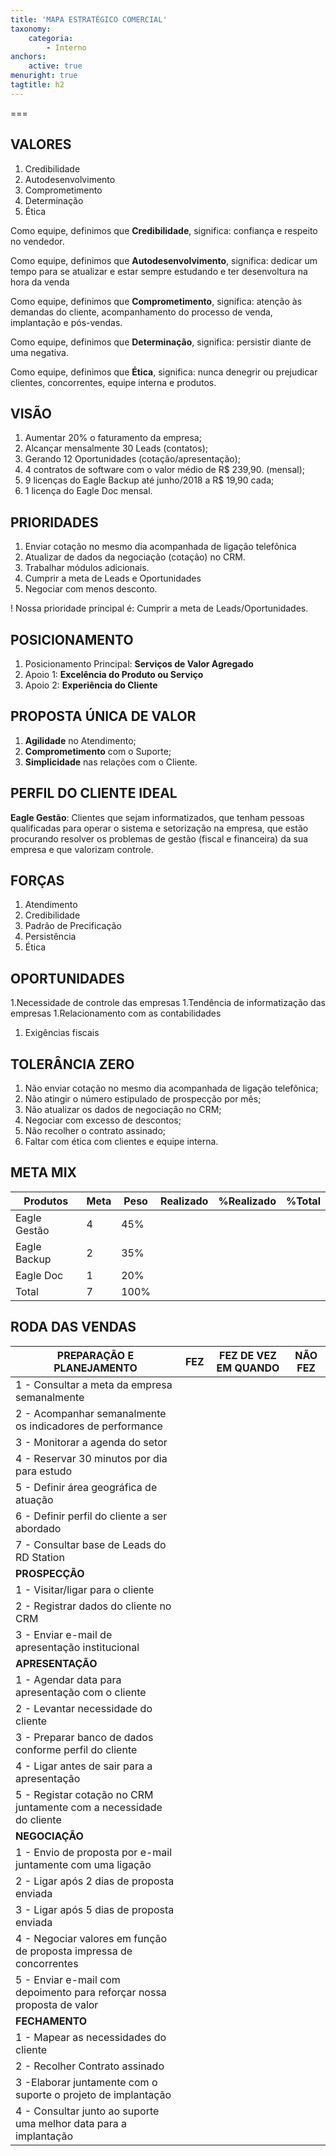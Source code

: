 ```yaml
---
title: 'MAPA ESTRATÉGICO COMERCIAL'
taxonomy:
    categoria:
        - Interno
anchors:
    active: true
menuright: true
tagtitle: h2
---
```


===

## VALORES
1. Credibilidade
1. Autodesenvolvimento
1. Comprometimento
1. Determinação
1. Ética

Como equipe, definimos que **Credibilidade**, significa: confiança e respeito no vendedor.

Como equipe, definimos que **Autodesenvolvimento**, significa: dedicar um tempo para se atualizar e estar sempre estudando e ter desenvoltura na hora da venda

Como equipe, definimos que **Comprometimento**, significa: atenção às demandas do cliente, acompanhamento do processo de venda, implantação e pós-vendas.

Como equipe, definimos que **Determinação**, significa: persistir diante de uma negativa.

Como equipe, definimos que **Ética**, significa: nunca denegrir ou prejudicar clientes, concorrentes, equipe interna e produtos.

## VISÃO
1. Aumentar 20% o faturamento da empresa;
1. Alcançar mensalmente 30 Leads (contatos);
1. Gerando 12 Oportunidades (cotação/apresentação);
1. 4 contratos de software com o valor médio de R$ 239,90. (mensal);
1. 9 licenças do Eagle Backup até junho/2018 a R$ 19,90 cada;
1. 1 licença do Eagle Doc mensal.

## PRIORIDADES
1. Enviar cotação no mesmo dia acompanhada de ligação telefônica
1. Atualizar de dados da negociação (cotação) no CRM.
1. Trabalhar módulos adicionais.
1. Cumprir a meta de Leads e Oportunidades
1. Negociar com menos desconto.

! Nossa prioridade principal é: Cumprir a meta de Leads/Oportunidades.

## POSICIONAMENTO
1. Posicionamento Principal: **Serviços de Valor Agregado**
1. Apoio 1: **Excelência do Produto ou Serviço**
1. Apoio 2: **Experiência do Cliente**

## PROPOSTA ÚNICA DE VALOR
1. **Agilidade** no Atendimento;
1. **Comprometimento** com o Suporte;
1. **Simplicidade** nas relações com o Cliente.

## PERFIL DO CLIENTE IDEAL
**Eagle Gestão**: Clientes que sejam informatizados, que tenham pessoas qualificadas para operar o sistema e setorização na empresa, que estão procurando resolver os problemas de gestão (fiscal e financeira) da sua empresa e que valorizam controle.

## FORÇAS 
1. Atendimento
1. Credibilidade
1. Padrão de Precificação
1. Persistência
1. Ética

## OPORTUNIDADES
1.Necessidade de controle das empresas
1.Tendência de informatização das empresas
1.Relacionamento com as contabilidades
1. Exigências fiscais

## TOLERÂNCIA ZERO
1. Não enviar cotação no mesmo dia acompanhada de ligação telefônica;
1. Não atingir o número estipulado de prospecção por mês;
1. Não atualizar os dados de negociação no CRM;
1. Negociar com excesso de descontos;
1. Não recolher o contrato assinado;
1. Faltar com ética com clientes e equipe interna.

## META MIX
|Produtos|Meta|Peso|Realizado|%Realizado|%Total|
|--------|----|----|---------|----------|------|
|Eagle Gestão|4|45%| | | |
|Eagle Backup|2|35%| | | |
|Eagle Doc|1|20%| | | |
|Total|7|100%| | | |

## RODA DAS VENDAS

|PREPARAÇÃO E PLANEJAMENTO|FEZ|FEZ DE VEZ EM QUANDO|NÃO FEZ|
|-------------------------|---|--------------------|-------|
|1 - Consultar a meta da empresa semanalmente| | | |
|2 - Acompanhar semanalmente os indicadores de performance| | | |
|3 - Monitorar a agenda do setor| | | |
|4 - Reservar 30 minutos por dia para estudo| | | |
|5 - Definir área geográfica de atuação| | | |
|6 - Definir perfil do cliente a ser abordado| | | |
|7 - Consultar base de Leads do RD Station| | | |
|**PROSPECÇÃO**| | | |
|1 - Visitar/ligar para o cliente| | | |
|2 - Registrar dados do cliente no CRM| | | |
|3 - Enviar e-mail de apresentação institucional| | | |
|**APRESENTAÇÃO**| | | |
|1 - Agendar data para apresentação com o cliente| | | |
|2 - Levantar necessidade do cliente| | | |
|3 - Preparar banco de dados conforme perfil do cliente| | | |
|4 - Ligar antes de sair para a apresentação| | | |
|5 - Registar cotação no CRM juntamente com a necessidade do cliente| | | |
|**NEGOCIAÇÃO**| | | |
|1 - Envio de proposta por e-mail juntamente com uma ligação| | | |
|2 - Ligar após 2 dias de proposta enviada| | | |
|3 - Ligar após 5 dias de proposta enviada| | | |
|4 - Negociar valores em função de proposta impressa de concorrentes| | | |
|5 - Enviar e-mail com depoimento para reforçar nossa proposta de valor| | | |
|**FECHAMENTO**| | | |
|1 - Mapear as necessidades do cliente| | | |
|2 - Recolher Contrato assinado| | | |
|3 -Elaborar juntamente com o suporte o projeto de implantação| | | |
|4 - Consultar junto ao suporte uma melhor data para a implantação| | | |
